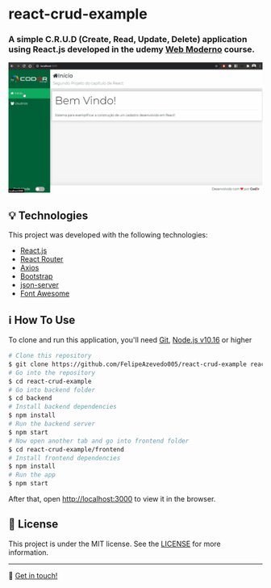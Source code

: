 # react-crud-example
### A simple C.R.U.D (Create, Read, Update, Delete) application using React.js developed in the udemy [Web Moderno](https://www.udemy.com/course/curso-web/) course.

![crud-example](./github/assets/crud-example.gif?raw=true)

## :bulb: Technologies
This project was developed with the following technologies:

- [React.js](https://reactjs.org/)
- [React Router](https://github.com/ReactTraining/react-router)
- [Axios](https://github.com/axios/axios)
- [Bootstrap](https://getbootstrap.com/)
- [json-server](https://github.com/typicode/json-server)
- [Font Awesome](https://fontawesome.com/v4.7.0/icons/)

## :information_source: How To Use

To clone and run this application, you'll need [Git](https://git-scm.com), [Node.js v10.16](https://nodejs.org/) or higher

```bash
# Clone this repository
$ git clone https://github.com/FelipeAzevedo005/react-crud-example react-crud-example
# Go into the repository
$ cd react-crud-example
# Go into backend folder
$ cd backend
# Install backend dependencies
$ npm install
# Run the backend server
$ npm start
# Now open another tab and go into frontend folder
$ cd react-crud-example/frontend
# Install frontend dependencies
$ npm install
# Run the app
$ npm start
```

After that, open [http://localhost:3000](http://localhost:3000) to view it in the browser.

## :memo: License
This project is under the MIT license. See the [LICENSE](https://github.com/FelipeAzevedo005/react-crud-example/blob/master/LICENSE) for more information.

---

:wave: [Get in touch!](https://www.linkedin.com/in/felipe-azevedo-242144146/)
